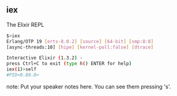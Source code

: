 ##  iex

The Elixir REPL

```bash
$>iex
Erlang/OTP 19 [erts-8.0.2] [source] [64-bit] [smp:8:8] 
[async-threads:10] [hipe] [kernel-poll:false] [dtrace]

Interactive Elixir (1.3.2) - 
press Ctrl+C to exit (type h() ENTER for help)
iex(1)>self
#PID<0.80.0>
```

note:
    Put your speaker notes here.
    You can see them pressing 's'.
